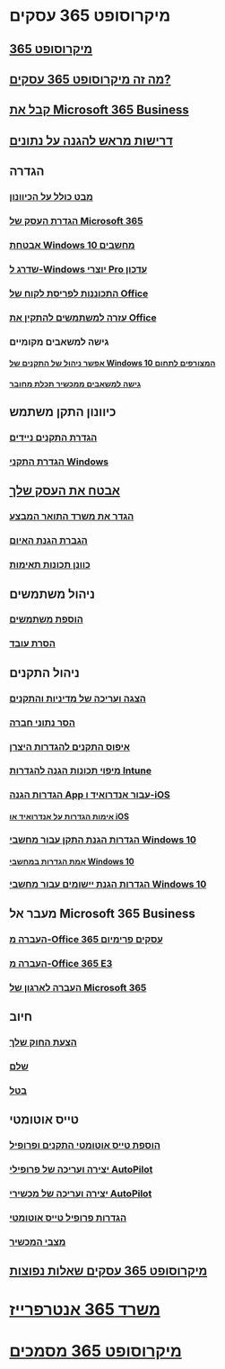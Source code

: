 # מיקרוסופט 365 עסקים
## [365 מיקרוסופט](index.yml)
## [מה זה מיקרוסופט 365 עסקים?](microsoft-365-business-overview.md)
## [קבל את Microsoft 365 Business](sign-up.md)
## [דרישות מראש להגנה על נתונים](pre-requisites-for-data-protection.md)
## הגדרה
### [מבט כולל על הכיוונון](set-up-overview.md)
### [הגדרת העסק של Microsoft 365](set-up.md)
### [אבטחת Windows 10 מחשבים](secure-win-10-pcs.md)
### [שדרג ל-Windows יוצרי Pro עדכון](upgrade-to-windows-pro-creators-update.md)
### [התכוננות לפריסת לקוח של Office](prepare-for-office-client-deployment.md)
### [עזרה למשתמשים להתקין את Office](help-users-install-office.md)
### גישה למשאבים מקומיים
#### [אפשר ניהול של התקנים של Windows 10 המצורפים לתחום](manage-windows-devices.md)
#### [גישה למשאבים ממכשיר תכלת מחובר](access-resources.md)
## כיוונון התקן משתמש
### [הגדרת התקנים ניידים](set-up-mobile-devices.md)
### [הגדרת התקני Windows](set-up-windows-devices.md)
## [אבטח את העסק שלך](security-features.md)
### [הגדר את משרד התואר המבצע](set-up-mfa.md)
### [הגברת הגנת האיום](increase-threat-protection.md)
### [כוונן תכונות תאימות](set-up-compliance.md)
## ניהול משתמשים
### [הוספת משתמשים](add-users-m365b.md)
### [הסרת עובד](/Office365/Admin/add-users/remove-former-employee?toc=/microsoft-365/business/toc.json&bc=/microsoft-365/business/breadcrumb/toc.json)
## ניהול התקנים
### [הצגה ועריכה של מדיניות והתקנים](view-policies-and-devices.md)
### [הסר נתוני חברה](remove-company-data.md)
### [איפוס התקנים להגדרות היצרן](reset-devices-to-factory-settings.md)
### [מיפוי תכונות הגנה להגדרות Intune](map-protection-features-to-intune-settings.md)
### [הגדרות הגנה App עבור אנדרואיד ו-iOS](app-protection-settings-for-android-and-ios.md)
#### [אימות הגדרות על אנדרואיד או iOS](validate-settings-on-android-or-ios.md)
### [הגדרות הגנת התקן עבור מחשבי Windows 10](protection-settings-for-windows-10-pcs.md)
#### [אמת הגדרות במחשבי Windows 10](validate-settings-on-windows-10-pcs.md)
### [הגדרות הגנת יישומים עבור מחשבי Windows 10](protection-settings-for-windows-10-devices.md)
## מעבר אל Microsoft 365 Business
### [העברה מ-Office 365 עסקים פרימיום](migrate-to-microsoft-365-business.md)
### [העברה מ-Office 365 E3](migrate-from-e3.md)
### [העברה לארגון של Microsoft 365](migrate-from-microsoft-365-business-to-microsoft-365-enterprise.md)
## חיוב
### [הצעת החוק שלך](/Office365/Admin/subscriptions-and-billing/view-your-bill-or-invoice?toc=/microsoft-365/business/toc.json&bc=/microsoft-365/business/breadcrumb/toc.json)
### [שלם](/Office365/Admin/subscriptions-and-billing/pay-for-your-subscription?toc=/microsoft-365/business/toc.json&bc=/microsoft-365/business/breadcrumb/toc.json)
### [בטל](/Office365/Admin/subscriptions-and-billing/cancel-your-subscription?toc=/microsoft-365/business/toc.json&bc=/microsoft-365/business/breadcrumb/toc.json)
## טייס אוטומטי
### [הוספת טייס אוטומטי התקנים ופרופיל](add-autopilot-devices-and-profile.md)
### [יצירה ועריכה של פרופילי AutoPilot](create-and-edit-autopilot-profiles.md)
### [יצירה ועריכה של מכשירי AutoPilot](create-and-edit-autopilot-devices.md)
### [הגדרות פרופיל טייס אוטומטי](autopilot-profile-settings.md)
### [מצבי המכשיר](device-states.md)
## [מיקרוסופט 365 עסקים שאלות נפוצות](support/microsoft-365-business-faqs.md)
# [משרד 365 אנטרפרייז](https://docs.microsoft.com/office365/enterprise)
# [מיקרוסופט 365 מסמכים](https://docs.microsoft.com/microsoft-365)